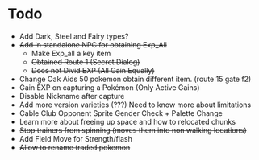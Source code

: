 # Todo

- Add Dark, Steel and Fairy types?
- ~~Add in standalone NPC for obtaining Exp_All~~
	- Make Exp_all a key item
	- ~~Obtained Route 1 (Secret Dialog)~~
	- ~~Does not Divid EXP (All Gain Equally)~~
- Change Oak Aids 50 pokemon obtain different item. (route 15 gate f2)
- ~~Gain EXP on capturing a Pokémon (Only Active Gains)~~
- Disable Nickname after capture
- Add more version varieties (???) Need to know more about limitations
- Cable Club Opponent Sprite Gender Check + Palette Change
- Learn more about freeing up space and how to relocated chunks
- ~~Stop trainers from spinning (moves them into non walking locations)~~
- Add Field Move for Strength/flash
- ~~Allow to rename traded pokemon~~

